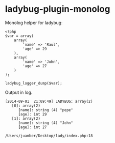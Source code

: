 ladybug-plugin-monolog
======================

Monolog helper for ladybug:

	<?php
	$var = array(
	    array(
	        'name' => 'Raul',
	        'age' => 29
	    ),
	    array(
	        'name' => 'John',
	        'age' => 27
	    )
	);

	ladybug_logger_dump($var);

Output in log.

	[2014-09-01  21:09:49] LADYBUG: array(2)
	   [0]: array(2)
	      [name]: string (4) "pepe"
	      [age]: int 29
	   [1]: array(2)
	      [name]: string (4) "John"
	      [age]: int 27

	/Users/juanber/Desktop/lady/index.php:18
